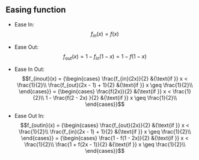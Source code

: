 ## Easing function

- Ease In:
$$f_{in}(x) = f(x)$$

- Ease Out:
$$f_{out}(x) = 1 - f_{in}(1 - x) = 1 - f(1 - x)$$

- Ease In Out:
$$f_{inout}(x) = {\begin{cases} \frac{f_{in}(2x)}{2} &{\text{if }} x < \frac{1}{2}\\ \frac{f_{out}(2x - 1) + 1}{2} &{\text{if }} x \geq \frac{1}{2}\\ \end{cases}} = {\begin{cases} \frac{f(2x)}{2} &{\text{if }} x < \frac{1}{2}\\ 1 - \frac{f(2 - 2x) }{2} &{\text{if }} x \geq \frac{1}{2}\\ \end{cases}}$$

- Ease Out In:
$$f_{outin}(x) = {\begin{cases} \frac{f_{out}(2x)}{2} &{\text{if }} x < \frac{1}{2}\\ \frac{f_{in}(2x - 1) + 1}{2} &{\text{if }} x \geq \frac{1}{2}\\ \end{cases}} = {\begin{cases} \frac{1 - f(1 - 2x)}{2} &{\text{if }} x < \frac{1}{2}\\ \frac{1 + f(2x - 1)}{2} &{\text{if }} x \geq \frac{1}{2}\\ \end{cases}}$$
